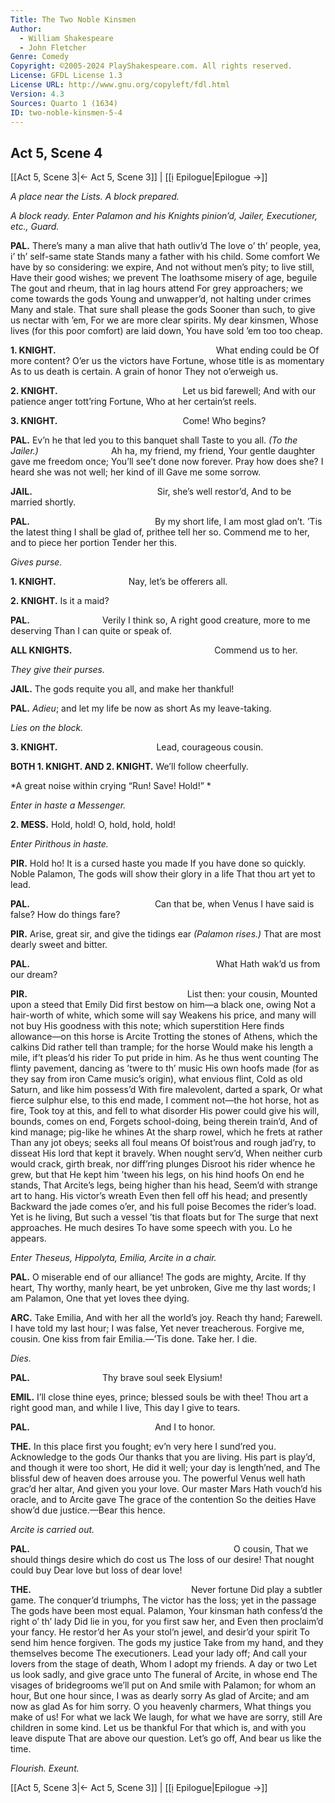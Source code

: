 ```yaml
---
Title: The Two Noble Kinsmen
Author: 
  - William Shakespeare
  - John Fletcher
Genre: Comedy
Copyright: ©2005-2024 PlayShakespeare.com. All rights reserved.
License: GFDL License 1.3
License URL: http://www.gnu.org/copyleft/fdl.html
Version: 4.3
Sources: Quarto 1 (1634)
ID: two-noble-kinsmen-5-4
---
```


## Act 5, Scene 4
[[Act 5, Scene 3|← Act 5, Scene 3]] | [[ị Epilogue|Epilogue →]]

*A place near the Lists. A block prepared.*

*A block ready. Enter Palamon and his Knights pinion’d, Jailer, Executioner, etc., Guard.*

**PAL.**
There’s many a man alive that hath outliv’d
The love o’ th’ people, yea, i’ th’ self-same state
Stands many a father with his child. Some comfort
We have by so considering: we expire,
And not without men’s pity; to live still,
Have their good wishes; we prevent
The loathsome misery of age, beguile
The gout and rheum, that in lag hours attend
For grey approachers; we come towards the gods
Young and unwapper’d, not halting under crimes
Many and stale. That sure shall please the gods
Sooner than such, to give us nectar with ’em,
For we are more clear spirits. My dear kinsmen,
Whose lives (for this poor comfort) are laid down,
You have sold ’em too too cheap.

**1. KNIGHT.**
                  What ending could be
Of more content? O’er us the victors have
Fortune, whose title is as momentary
As to us death is certain. A grain of honor
They not o’erweigh us.

**2. KNIGHT.**
              Let us bid farewell;
And with our patience anger tott’ring Fortune,
Who at her certain’st reels.

**3. KNIGHT.**
              Come! Who begins?

**PAL.**
Ev’n he that led you to this banquet shall
Taste to you all.
*(To the Jailer.)*
        Ah ha, my friend, my friend,
Your gentle daughter gave me freedom once;
You’ll see’t done now forever. Pray how does she?
I heard she was not well; her kind of ill
Gave me some sorrow.

**JAIL.**
              Sir, she’s well restor’d,
And to be married shortly.

**PAL.**
              By my short life,
I am most glad on’t. ’Tis the latest thing
I shall be glad of, prithee tell her so.
Commend me to her, and to piece her portion
Tender her this.

*Gives purse.*

**1. KNIGHT.**
        Nay, let’s be offerers all.

**2. KNIGHT.**
Is it a maid?

**PAL.**
        Verily I think so,
A right good creature, more to me deserving
Than I can quite or speak of.

**ALL KNIGHTS.**
                Commend us to her.

*They give their purses.*

**JAIL.**
The gods requite you all, and make her thankful!

**PAL.**
*Adieu*; and let my life be now as short
As my leave-taking.

*Lies on the block.*

**3. KNIGHT.**
           Lead, courageous cousin.

**BOTH 1. KNIGHT. AND 2. KNIGHT.**
We’ll follow cheerfully.

*A great noise within crying “Run! Save! Hold!” *

*Enter in haste a Messenger.*

**2. MESS.**
Hold, hold! O, hold, hold, hold!

*Enter Pirithous in haste.*

**PIR.**
Hold ho! It is a cursed haste you made
If you have done so quickly. Noble Palamon,
The gods will show their glory in a life
That thou art yet to lead.

**PAL.**
              Can that be, when
Venus I have said is false? How do things fare?

**PIR.**
Arise, great sir, and give the tidings ear
*(Palamon rises.)*
That are most dearly sweet and bitter.

**PAL.**
                     What
Hath wak’d us from our dream?

**PIR.**
                  List then: your cousin,
Mounted upon a steed that Emily
Did first bestow on him—a black one, owing
Not a hair-worth of white, which some will say
Weakens his price, and many will not buy
His goodness with this note; which superstition
Here finds allowance—on this horse is Arcite
Trotting the stones of Athens, which the calkins
Did rather tell than trample; for the horse
Would make his length a mile, if’t pleas’d his rider
To put pride in him. As he thus went counting
The flinty pavement, dancing as ’twere to th’ music
His own hoofs made (for as they say from iron
Came music’s origin), what envious flint,
Cold as old Saturn, and like him possess’d
With fire malevolent, darted a spark,
Or what fierce sulphur else, to this end made,
I comment not—the hot horse, hot as fire,
Took toy at this, and fell to what disorder
His power could give his will, bounds, comes on end,
Forgets school-doing, being therein train’d,
And of kind manage; pig-like he whines
At the sharp rowel, which he frets at rather
Than any jot obeys; seeks all foul means
Of boist’rous and rough jad’ry, to disseat
His lord that kept it bravely. When nought serv’d,
When neither curb would crack, girth break, nor diff’ring plunges
Disroot his rider whence he grew, but that
He kept him ’tween his legs, on his hind hoofs
On end he stands,
That Arcite’s legs, being higher than his head,
Seem’d with strange art to hang. His victor’s wreath
Even then fell off his head; and presently
Backward the jade comes o’er, and his full poise
Becomes the rider’s load. Yet is he living,
But such a vessel ’tis that floats but for
The surge that next approaches. He much desires
To have some speech with you. Lo he appears.

*Enter Theseus, Hippolyta, Emilia, Arcite in a chair.*

**PAL.**
O miserable end of our alliance!
The gods are mighty, Arcite. If thy heart,
Thy worthy, manly heart, be yet unbroken,
Give me thy last words; I am Palamon,
One that yet loves thee dying.

**ARC.**
Take Emilia,
And with her all the world’s joy. Reach thy hand;
Farewell. I have told my last hour; I was false,
Yet never treacherous. Forgive me, cousin.
One kiss from fair Emilia.—’Tis done.
Take her. I die.

*Dies.*

**PAL.**
        Thy brave soul seek Elysium!

**EMIL.**
I’ll close thine eyes, prince; blessed souls be with thee!
Thou art a right good man, and while I live,
This day I give to tears.

**PAL.**
              And I to honor.

**THE.**
In this place first you fought; ev’n very here
I sund’red you. Acknowledge to the gods
Our thanks that you are living.
His part is play’d, and though it were too short,
He did it well; your day is length’ned, and
The blissful dew of heaven does arrouse you.
The powerful Venus well hath grac’d her altar,
And given you your love. Our master Mars
Hath vouch’d his oracle, and to Arcite gave
The grace of the contention So the deities
Have show’d due justice.—Bear this hence.

*Arcite is carried out.*

**PAL.**
                       O cousin,
That we should things desire which do cost us
The loss of our desire! That nought could buy
Dear love but loss of dear love!

**THE.**
                  Never fortune
Did play a subtler game. The conquer’d triumphs,
The victor has the loss; yet in the passage
The gods have been most equal. Palamon,
Your kinsman hath confess’d the right o’ th’ lady
Did lie in you, for you first saw her, and
Even then proclaim’d your fancy. He restor’d her
As your stol’n jewel, and desir’d your spirit
To send him hence forgiven. The gods my justice
Take from my hand, and they themselves become
The executioners. Lead your lady off;
And call your lovers from the stage of death,
Whom I adopt my friends. A day or two
Let us look sadly, and give grace unto
The funeral of Arcite, in whose end
The visages of bridegrooms we’ll put on
And smile with Palamon; for whom an hour,
But one hour since, I was as dearly sorry
As glad of Arcite; and am now as glad
As for him sorry. O you heavenly charmers,
What things you make of us! For what we lack
We laugh, for what we have are sorry, still
Are children in some kind. Let us be thankful
For that which is, and with you leave dispute
That are above our question. Let’s go off,
And bear us like the time.

*Flourish. Exeunt.*

[[Act 5, Scene 3|← Act 5, Scene 3]] | [[ị Epilogue|Epilogue →]]